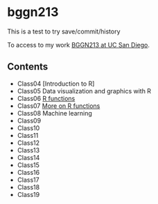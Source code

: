 # bggn213

This is a test to try save/commit/history

To access to my work [BGGN213 at UC San Diego](https://bioboot.github.io/bggn213_W19/). 

## Contents
- Class04 [Introduction to R]
- Class05 Data visualization and graphics with R
- Class06 [R functions](https://github.com/XiaoxueLin0/bggn213/tree/master/class6Project)
- Class07 [More on R functions](https://github.com/XiaoxueLin0/bggn213/tree/master/class7Project)
- Class08 Machine learning
- Class09
- Class10
- Class11
- Class12
- Class13
- Class14
- Class15
- Class16
- Class17
- Class18
- Class19
